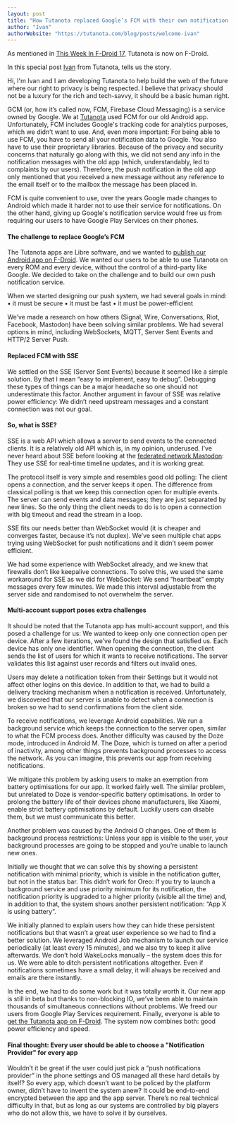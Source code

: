 ```yaml
---
layout: post
title: "How Tutanota replaced Google’s FCM with their own notification system"
author: "Ivan"
authorWebsite: "https://tutanota.com/blog/posts/welcome-ivan"
---
```


As mentioned in [This Week In F-Droid 17](https://f-droid.org/en/2018/08/16/twif-17-the-reproducible-builds-and-encrypted-e-mail-edition.html), Tutanota is now on F-Droid.

In this special post [Ivan](https://tutanota.com/blog/posts/welcome-ivan) from
Tutanota, tells us the story.

Hi, I'm Ivan and I am developing Tutanota to help build the web of the future
where our right to privacy is being respected. I believe that privacy should
not be a luxury for the rich and tech-savvy, it should be a basic human right.

GCM (or, how it’s called now, FCM, Firebase Cloud Messaging) is a service owned by Google. We at [Tutanota](https://tutanota.com/) used FCM for our old Android app. Unfortunately, FCM includes Google's tracking code for analytics purposes, which we didn’t want to use. And, even more important: For being able to use FCM, you have to send all your notification data to Google. You also have to use their proprietary libraries. Because of the privacy and security concerns that naturally go along with this, we did not send any info in the notification messages with the old app (which, understandably, led to complaints by our users). Therefore, the push notification in the old app only mentioned that you received a new message without any reference to the email itself or to the mailbox the message has been placed in.

<!--more-->

FCM is quite convenient to use, over the years Google made changes to Android which made it harder not to use their service for notifications. On the other hand, giving up Google's notification service would free us from requiring our users to have Google Play Services on their phones.

#### The challenge to replace Google’s FCM

The Tutanota apps are Libre software, and we wanted to [publish our Android app on F-Droid](https://tutanota.com/blog/posts/open-source-email). We wanted our users to be able to use Tutanota on every ROM and every device, without the control of a third-party like Google. We decided to take on the challenge and to build our own push notification service.

When we started designing our push system, we had several goals in mind:
    • it must be secure
    • it must be fast
    • it must be power-efficient

We’ve made a research on how others (Signal, Wire, Conversations, Riot, Facebook, Mastodon) have been solving similar problems. We had several options in mind, including WebSockets, MQTT, Server Sent Events and HTTP/2 Server Push.

#### Replaced FCM with SSE

We settled on the SSE (Server Sent Events) because it seemed like a simple solution. By that I mean “easy to implement, easy to debug”. Debugging these types of things can be a major headache so one should not underestimate this factor. Another argument in favour of SSE was relative power efficiency: We didn’t need upstream messages and a constant connection was not our goal.

#### So, what is SSE?

SSE is a web API which allows a server to send events to the connected clients. It is a relatively old API which is, in my opinion, underused. I’ve never heard about SSE before looking at the [federated network Mastodon](https://joinmastodon.org/): They use SSE for real-time timeline updates, and it is working great.

The protocol itself is very simple and resembles good old polling: The client opens a connection, and the server keeps it open. The difference from classical polling is that we keep this connection open for multiple events. The server can send events and data messages; they are just separated by new lines. So the only thing the client needs to do is to open a connection with big timeout and read the stream in a loop.

SSE fits our needs better than WebSocket would (it is cheaper and converges faster, because it’s not duplex). We’ve seen multiple chat apps trying using WebSocket for push notifications and it didn’t seem power efficient.

We had some experience with WebSocket already, and we knew that firewalls don’t like keepalive connections. To solve this, we used the same workaround for SSE as we did for WebSocket: We send “heartbeat” empty messages every few minutes. We made this interval adjustable from the server side and randomised to not overwhelm the server.

#### Multi-account support poses extra challenges

It should be noted that the Tutanota app has multi-account support, and this posed a challenge for us: We wanted to keep only one connection open per device. After a few iterations, we’ve found the design that satisfied us. Each device has only one identifier. When opening the connection, the client sends the list of users for which it wants to receive notifications. The server validates this list against user records and filters out invalid ones.

Users may delete a notification token from their Settings but it would not affect other logins on this device. In addition to that, we had to build a delivery tracking mechanism when a notification is received. Unfortunately, we discovered that our server is unable to detect when a connection is broken so we had to send confirmations from the client side.

To receive notifications, we leverage Android capabilities. We run a background service which keeps the connection to the server open, similar to what the FCM process does. Another difficulty was caused by the Doze mode, introduced in Android M. The Doze, which is turned on after a period of inactivity, among other things prevents background processes to access the network. As you can imagine, this prevents our app from receiving notifications.

We mitigate this problem by asking users to make an exemption from battery optimisations for our app. It worked fairly well. The similar problem, but unrelated to Doze is vendor-specific battery optimisations. In order to prolong the battery life of their devices phone manufacturers, like Xiaomi, enable strict battery optimisations by default. Luckily users can disable them, but we must communicate this better.

Another problem was caused by the Android O changes. One of them is background process restrictions: Unless your app is visible to the user, your background processes are going to be stopped and you’re unable to launch new ones.

Initially we thought that we can solve this by showing a persistent notification with minimal priority, which is visible in the notification gutter, but not in the status bar. This didn’t work for Oreo: If you try to launch a background service and use priority minimum for its notification, the notification priority is upgraded to a higher priority (visible all the time) and, in addition to that, the system shows another persistent notification: “App X is using battery”.

We initially planned to explain users how they can hide these persistent notifications but that wasn’t a great user experience so we had to find a better solution. We leveraged Android Job mechanism to launch our service periodically (at least every 15 minutes), and we also try to keep it alive afterwards. We don’t hold WakeLocks manually – the system does this for us. We were able to ditch persistent notifications altogether. Even if notifications sometimes have a small delay, it will always be received and emails are there instantly.

In the end, we had to do some work but it was totally worth it. Our new app is still in beta but thanks to non-blocking IO, we’ve been able to maintain thousands of simultaneous connections without problems. We freed our users from Google Play Services requirement. Finally, everyone is able to [get the Tutanota app on F-Droid](https://f-droid.org/en/packages/de.tutao.tutanota/). The system now combines both: good power efficiency and speed.

#### Final thought: Every user should be able to choose a "Notification Provider" for every app

Wouldn’t it be great if the user could just pick a “push notifications provider” in the phone settings and OS managed all these hard details by itself? So every app, which doesn’t want to be policed by the platform owner, didn’t have to invent the system anew? It could be end-to-end encrypted between the app and the app server. There’s no real technical difficulty in that, but as long as our systems are controlled by big players who do not allow this, we have to solve it by ourselves.
